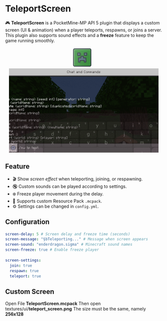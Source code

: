 # TeleportScreen

🎮 **TeleportScreen** is a PocketMine-MP API 5 plugin that displays a custom screen (UI & animation) when a player teleports, respawns, or joins a server. This plugin also supports sound effects and a **freeze** feature to keep the game running smoothly.

<p align="center">
  <img src="https://raw.githubusercontent.com/VsrStudio/TeleportScreen/main/icon.png" width="64" style="margin-right: 10px;"/>
  <img src="https://github.com/VsrStudio/TeleportScreen/blob/main/63354992-59ab-4125-94e5-8a1ff684f4e6.gif" width="480"/>
</p>

## Feature

- 🎬 Show *screen effect* when teleporting, joining, or respawning.
- 🔇 Custom sounds can be played according to settings.
- ❄️ Freeze player movement during the delay.
- 🧱 Supports custom Resource Pack `.mcpack`.
- ⚙️ Settings can be changed in `config.yml`.

## Configuration
```yaml
screen-delay: 5 # Screen delay and freeze time (seconds)
screen-message: "§bTeleporting..." # Message when screen appears
screen-sound: "enderdragon.sigma" # Minecraft sound names
screen-freeze: true # Enable freeze player

screen-settings:
  join: true
  respawn: true
  teleport: true
```

## Custom Screen
Open File **TeleportScreen.mcpack**  Then open textures/ui/**teleport_screen.png** The size must be the same, namely **256x128**
